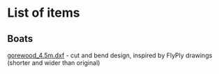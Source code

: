 # List of items

## Boats

[gorewood_4.5m.dxf](gorewood_4.5m.dxf) - cut and bend design, inspired by FlyPly drawings (shorter and wider than original)
